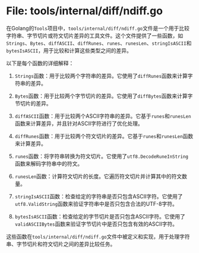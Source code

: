 # File: tools/internal/diff/ndiff.go

在Golang的`Tools`项目中，`tools/internal/diff/ndiff.go`文件是一个用于比较字符串、字节切片或符文切片差异的工具文件。这个文件提供了一些函数，如`Strings`、`Bytes`、`diffASCII`、`diffRunes`、`runes`、`runesLen`、`stringIsASCII`和`bytesIsASCII`，用于比较和计算这些类型之间的差异。

以下是每个函数的详细解释：

1. `Strings`函数：用于比较两个字符串的差异。它使用了`diffRunes`函数来计算字符串的差异。

2. `Bytes`函数：用于比较两个字节切片的差异。它使用了`diffBytes`函数来计算字节切片的差异。

3. `diffASCII`函数：用于比较两个ASCII字符串的差异。它基于`runes`和`runesLen`函数来计算差异，并且针对ASCII字符进行了优化处理。

4. `diffRunes`函数：用于比较两个符文切片的差异。它基于`runes`和`runesLen`函数来计算差异。

5. `runes`函数：将字符串转换为符文切片。它使用了`utf8.DecodeRuneInString`函数来解码字符串中的符文。

6. `runesLen`函数：计算符文切片的长度。它遍历符文切片并计算其中的符文数量。

7. `stringIsASCII`函数：检查给定的字符串是否只包含ASCII字符。它使用了`utf8.ValidString`函数来验证字符串中是否只包含合法的UTF-8字符。

8. `bytesIsASCII`函数：检查给定的字节切片是否只包含ASCII字符。它使用了`validASCIIBytes`函数来验证字节切片中是否只包含有效的ASCII字符。

这些函数在`tools/internal/diff/ndiff.go`文件中被定义和实现，用于处理字符串、字节切片和符文切片之间的差异比较任务。

